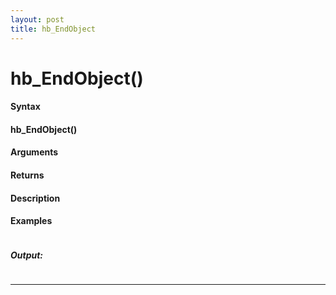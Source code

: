```yaml
---
layout: post
title: hb_EndObject
---
```


# hb_EndObject()


#### Syntax

#### hb_EndObject()

#### Arguments

#### Returns

#### Description

#### Examples

```

```

##### Output:

```

```

---